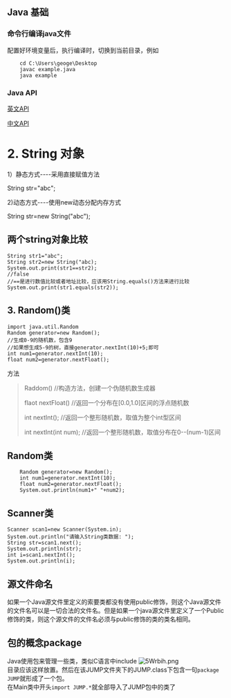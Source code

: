 ## Java  基础
### 命令行编译java文件
配置好环境变量后，执行编译时，切换到当前目录，例如  

        cd C:\Users\geoge\Desktop
        javac example.java
        java example

### Java API

<a href="https://docs.oracle.com/javase/9/docs/api/index.html?overview-summary.html">英文API</a>

<a href="http://tool.oschina.net/apidocs/apidoc?api=jdk-zh">中文API</a>

#  2. String 对象

1）静态方式----采用直接赋值方法

String str="abc";

2)动态方式----使用new动态分配内存方式

String str=new String("abc");

## 两个string对象比较

    String str1="abc";
    String str2=new String("abc);
    System.out.print(str1==str2);
    //false
    //==是进行数值比较或者地址比较，应该用String.equals()方法来进行比较
    System.out.print(str1.equals(str2));


##  3.  Random()类

    import java.util.Random
    Random generator=new Random();
    //生成0-9的随机数，包含9
    //如果想生成5-9的树，直接generator.nextInt(10)+5;即可
    int num1=generator.nextInt(10);
    float num2=generator.nextFloat();



方法

> Raddom()  //构造方法，创建一个伪随机数生成器
>
> flaot nextFloat()  //返回一个分布在[0.0,1.0]区间的浮点随机数
>
> int nextInt();    //返回一个整形随机数，取值为整个int型区间
>
> int nextInt(int num);  //返回一个整形随机数，取值分布在0--(num-1)区间


## Random类

        Random generator=new Random();
        int num1=generator.nextInt(10);
        float num2=generator.nextFloat();
        System.out.println(num1+" "+num2);

## Scanner类


    Scanner scan1=new Scanner(System.in);
    System.out.println("请输入String类数据: ");
    String str=scan1.next();
    System.out.println(str);
    int i=scan1.nextInt();
    System.out.println(i);
## 源文件命名
如果一个Java源文件里定义的索要类都没有使用public修饰，则这个Java源文件的文件名可以是一切合法的文件名。但是如果一个java源文件里定义了一个Public修饰的类，则这个源文件的文件名必须与public修饰的类的类名相同。
## 包的概念package
Java使用包来管理一些类，类似C语言中include
![5Wrbih.png](https://s1.ax2x.com/2018/12/27/5Wrbih.png)  
目录应该这样放置。然后在该JUMP文件夹下的JUMP.class下包含一句`package JUMP`就形成了一个包。  
在Main类中开头`import JUMP.*`就全部导入了JUMP包中的类了  
